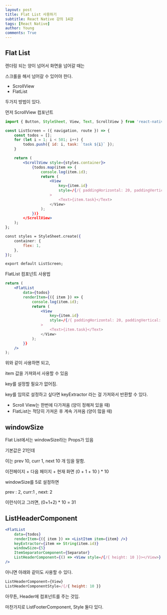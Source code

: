 ```yaml
---
layout: post
title: Flat List 사용하기
subtitle: React Native 강의 14강
tags: [React Native]
author: Young
comments: True
---
```


## Flat List

렌더링 되는 양이 넘어서 화면을 넘어갈 때는

스크롤을 해서 넘어갈 수 있어야 한다.

-   ScrollView
-   FlatList

두가지 방법이 있다.

먼저 ScrollView 컴포넌트

```jsx
import { Button, StyleSheet, View, Text, ScrollView } from 'react-native';

const ListScreen = ({ navigation, route }) => {
	const todos = [];
	for (let i = 1; i < 501; i++) {
		todos.push({ id: i, task: `task ${i}` });
	}

	return (
		<ScrollView style={styles.container}>
			{todos.map(item => {
				console.log(item.id);
				return (
					<View
						key={item.id}
						style=/{/{ paddingHorizontal: 20, paddingVertical: 20 }}
					>
						<Text>{item.task}</Text>
					</View>
				);
			})}
		</ScrollView>
	);
};

const styles = StyleSheet.create({
	container: {
		flex: 1,
	},
});

export default ListScreen;
```

FlatList 컴포넌트 사용법

```jsx
return (
	<FlatList
		data={todos}
		renderItem={({ item }) => {
			console.log(item.id);
			return (
				<View
					key={item.id}
					style=/{/{ paddingHorizontal: 20, paddingVertical: 20 }}
				>
					<Text>{item.task}</Text>
				</View>
			);
		}}
	/>
);
```

위와 같이 사용하면 되고,

item 값을 가져와서 사용할 수 있음

key를 설정할 필요가 없어짐.

key를 임의로 설정하고 싶다면
keyExtractor 라는 걸 가져와서 반환할 수 있다.

-   Scroll View는 한번에 다가져옴 (양이 정해져 있을 때)
-   FlatList는 적당히 가져온 후 계속 가져옴 (양이 많을 때)

## windowSize

Flat List에서는 windowSize라는 Props가 있음

기본값은 21인데

이는 prev 10, curr 1, next 10 개 임을 말함.

이전페이지 + 다음 페이지 + 현재 화면
(0 + 1 + 10 ) \* 10

windowSize를 5로 설정하면

prev : 2, curr:1 , next: 2

이런식이고
그러면, (0+1+2) \* 10 = 31

## ListHeaderComponent

```jsx
<FlatList
	data={todos}
	renderItem={({ item }) => <ListItem item={item} />}
	keyExtractor={item => String(item.id)}
	windowSize={5}
	ItemSeparatorComponent={Separator}
	ListHeaderComponent={() => <View style=/{/{ height: 10 }}></View>}
/>
```

아니면 아래와 같이도 사용할 수 있다.

```jsx
ListHeaderComponent={View}
ListHeaderComponentStyle=/{/{ height: 10 }}
```

아무튼, Header에 컴포넌트를 주는 것임.

마찬가지로 ListFooterComponent, Style 둘다 있다.
